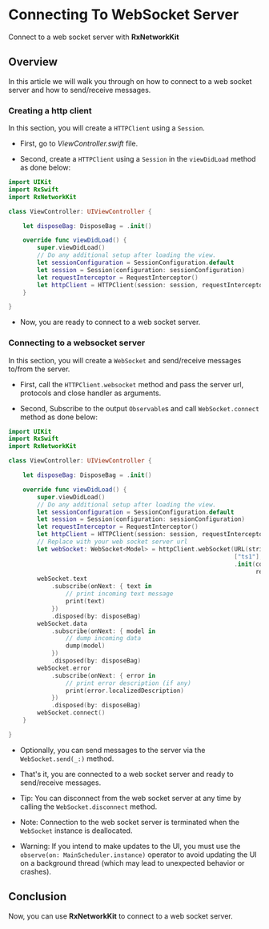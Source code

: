 # Connecting To WebSocket Server

Connect to a web socket server with **RxNetworkKit**

## Overview

In this article we will walk you through on how to connect to a web socket server and how to send/receive messages.

### Creating a http client

In this section, you will create a ``HTTPClient`` using a ``Session``.

- First, go to *ViewController.swift* file.

- Second, create a ``HTTPClient`` using a ``Session`` in the `viewDidLoad` method as done below:

```swift 
import UIKit
import RxSwift
import RxNetworkKit

class ViewController: UIViewController {

    let disposeBag: DisposeBag = .init()

    override func viewDidLoad() {
        super.viewDidLoad()
        // Do any additional setup after loading the view.
        let sessionConfiguration = SessionConfiguration.default
        let session = Session(configuration: sessionConfiguration)
        let requestInterceptor = RequestInterceptor()
        let httpClient = HTTPClient(session: session, requestInterceptor: requestInterceptor)
    }

}
```

- Now, you are ready to connect to a web socket server.

### Connecting to a websocket server

In this section, you will create a ``WebSocket`` and send/receive messages to/from the server.

- First, call the `HTTPClient.websocket` method and pass the server url, protocols and close handler as arguments.

- Second, Subscribe to the output `Observable`s and call `WebSocket.connect` method as done below:


```swift 
import UIKit
import RxSwift
import RxNetworkKit

class ViewController: UIViewController {

    let disposeBag: DisposeBag = .init()

    override func viewDidLoad() {
        super.viewDidLoad()
        // Do any additional setup after loading the view.
        let sessionConfiguration = SessionConfiguration.default
        let session = Session(configuration: sessionConfiguration)
        let requestInterceptor = RequestInterceptor()
        let httpClient = HTTPClient(session: session, requestInterceptor: requestInterceptor)
        // Replace with your web socket server url
        let webSocket: WebSocket<Model> = httpClient.webSocket(URL(string: "wss://example")!,
                                                               ["ts1"],
                                                               .init(code: { _ in .normalClosure },
                                                                     reason: { _ in nil }))
        webSocket.text
            .subscribe(onNext: { text in
                // print incoming text message
                print(text)
            })
            .disposed(by: disposeBag)
        webSocket.data
            .subscribe(onNext: { model in
                // dump incoming data
                dump(model)
            })
            .disposed(by: disposeBag)
        webSocket.error
            .subscribe(onNext: { error in
                // print error description (if any)
                print(error.localizedDescription)
            })
            .disposed(by: disposeBag)
        webSocket.connect()
    }

}
```

- Optionally, you can send messages to the server via the `WebSocket.send(_:)` method.

- That's it, you are connected to a web socket server and ready to send/receive messages.

- Tip: You can disconnect from the web socket server at any time by calling the `WebSocket.disconnect` method.

- Note: Connection to the web socket server is terminated when the ``WebSocket`` instance is deallocated.

- Warning: If you intend to make updates to the UI, you must use the `observe(on: MainScheduler.instance)` operator to avoid updating the UI on a background thread (which may lead to unexpected behavior or crashes).

## Conclusion

Now, you can use **RxNetworkKit** to connect to a web socket server.
